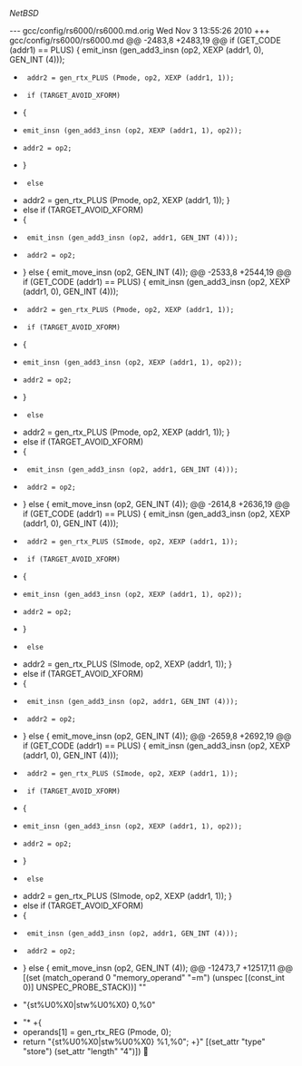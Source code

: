$NetBSD$

--- gcc/config/rs6000/rs6000.md.orig	Wed Nov  3 13:55:26 2010
+++ gcc/config/rs6000/rs6000.md
@@ -2483,8 +2483,19 @@
   if (GET_CODE (addr1) == PLUS)
     {
       emit_insn (gen_add3_insn (op2, XEXP (addr1, 0), GEN_INT (4)));
-      addr2 = gen_rtx_PLUS (Pmode, op2, XEXP (addr1, 1));
+      if (TARGET_AVOID_XFORM)
+	{
+	  emit_insn (gen_add3_insn (op2, XEXP (addr1, 1), op2));
+	  addr2 = op2;
+	}
+      else
+	addr2 = gen_rtx_PLUS (Pmode, op2, XEXP (addr1, 1));
     }
+  else if (TARGET_AVOID_XFORM)
+    {
+      emit_insn (gen_add3_insn (op2, addr1, GEN_INT (4)));
+      addr2 = op2;
+    }
   else
     {
       emit_move_insn (op2, GEN_INT (4));
@@ -2533,8 +2544,19 @@
   if (GET_CODE (addr1) == PLUS)
     {
       emit_insn (gen_add3_insn (op2, XEXP (addr1, 0), GEN_INT (4)));
-      addr2 = gen_rtx_PLUS (Pmode, op2, XEXP (addr1, 1));
+      if (TARGET_AVOID_XFORM)
+	{
+	  emit_insn (gen_add3_insn (op2, XEXP (addr1, 1), op2));
+	  addr2 = op2;
+	}
+      else
+	addr2 = gen_rtx_PLUS (Pmode, op2, XEXP (addr1, 1));
     }
+  else if (TARGET_AVOID_XFORM)
+    {
+      emit_insn (gen_add3_insn (op2, addr1, GEN_INT (4)));
+      addr2 = op2;
+    }
   else
     {
       emit_move_insn (op2, GEN_INT (4));
@@ -2614,8 +2636,19 @@
   if (GET_CODE (addr1) == PLUS)
     {
       emit_insn (gen_add3_insn (op2, XEXP (addr1, 0), GEN_INT (4)));
-      addr2 = gen_rtx_PLUS (SImode, op2, XEXP (addr1, 1));
+      if (TARGET_AVOID_XFORM)
+	{
+	  emit_insn (gen_add3_insn (op2, XEXP (addr1, 1), op2));
+	  addr2 = op2;
+	}
+      else
+	addr2 = gen_rtx_PLUS (SImode, op2, XEXP (addr1, 1));
     }
+  else if (TARGET_AVOID_XFORM)
+    {
+      emit_insn (gen_add3_insn (op2, addr1, GEN_INT (4)));
+      addr2 = op2;
+    }
   else
     {
       emit_move_insn (op2, GEN_INT (4));
@@ -2659,8 +2692,19 @@
   if (GET_CODE (addr1) == PLUS)
     {
       emit_insn (gen_add3_insn (op2, XEXP (addr1, 0), GEN_INT (4)));
-      addr2 = gen_rtx_PLUS (SImode, op2, XEXP (addr1, 1));
+      if (TARGET_AVOID_XFORM)
+	{
+	  emit_insn (gen_add3_insn (op2, XEXP (addr1, 1), op2));
+	  addr2 = op2;
+	}
+      else
+	addr2 = gen_rtx_PLUS (SImode, op2, XEXP (addr1, 1));
     }
+  else if (TARGET_AVOID_XFORM)
+    {
+      emit_insn (gen_add3_insn (op2, addr1, GEN_INT (4)));
+      addr2 = op2;
+    }
   else
     {
       emit_move_insn (op2, GEN_INT (4));
@@ -12473,7 +12517,11 @@
   [(set (match_operand 0 "memory_operand" "=m")
         (unspec [(const_int 0)] UNSPEC_PROBE_STACK))]
   ""
-  "{st%U0%X0|stw%U0%X0} 0,%0"
+  "*
+{
+  operands[1] = gen_rtx_REG (Pmode, 0);
+  return \"{st%U0%X0|stw%U0%X0} %1,%0\";
+}"
   [(set_attr "type" "store")
    (set_attr "length" "4")])
 
